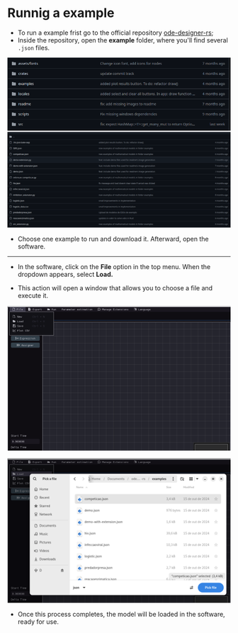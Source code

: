 # Runnig a example

- To run a example frist go to the official repository [ode-designer-rs](https://github.com/ufsj-dcomp/ode-designer-rs);
- Inside the repository, open the **example** folder, where you'll find several ```.json``` files.

![Example folder](/img/folder-examples.png)
![Files inside the folder](/img/examples-files.png)

- Choose one example to run and download it. Afterward, open the software.

***

- In the software, click on the **File** option in the top menu. When the dropdown appears, select **Load.**

- This action will open a window that allows you to choose a file and execute it.

![File option](/img/file-option.png)


![Loading example file](/img/loading-file.png)

- Once this process completes, the model will be loaded in the software, ready for use.
